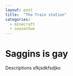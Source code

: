 ```yaml
---
layout: post
title:  "The Train station"
categories:
  - minecraft
  - seasontwo
---
```


# Saggins is gay
Descriptions sfkjsdkfsdjko